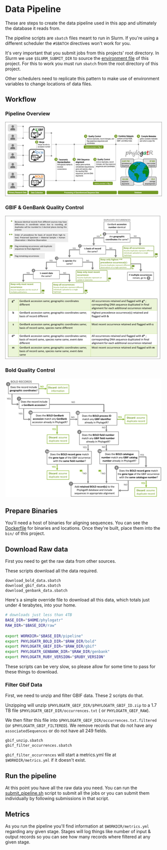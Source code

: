 # Data Pipeline

These are steps to create the data pipeline used in this app and ultimately
the database it reads from.

The pipeline scripts are `sbatch` files meant to run in Slurm.
If you're using a different scheduler the `#SBATCH` directives won't work for you.

It's very important that you submit jobs from this projects' root directory.
In Slurm we use `$SLURM_SUBMIT_DIR` to source the [environment file](../env)
of this project.  For this to work you must run `sbatch` from the root directory
of this project.  

Other schedulers need to replicate this pattern to make use of environment variables
to change locations of data files.

## Workflow

### Pipeline Overview

![alt text needed](imgs/Figure1.png "Figure 1: Pipeline Overview")

### GBIF & GenBank Quality Control

![alt text needed](imgs/Figure2.png "Figure 2: GBIF & GenBank Quality Control")

### Bold Quality Control

![alt text needed](imgs/Figure3.png "Figure 3: Bold Quality Control")


## Prepare Binaries

You'll need a host of binaries for aligning sequences. You can see the [Dockerfile](../Dockerfile)
for binaries and locations. Once they're built, place them into the `bin/` of this project.

## Download Raw data

First you need to get the raw data from other sources.

These scripts download all the data required.

```
download_bold_data.sbatch
download_gbif_data.sbatch
download_genbank_data.sbatch
```

Here's a simple override file to download all this data, which totals just under 4 terabytes, into your
home.

```bash
# downloads just less than 4TB 
BASE_DIR="$HOME/phylogatr"
RAW_DIR="$BASE_DIR/raw"

export WORKDIR="$BASE_DIR/pipeline"
export PHYLOGATR_BOLD_DIR="$RAW_DIR/bold"
export PHYLOGATR_GBIF_DIR="$RAW_DIR/gbif"
export PHYLOGATR_GENBANK_DIR="$RAW_DIR/genbank"
export PHYLOGATR_RUBY_VERSION="$RUBY_VERSION"
```

These scripts can be very slow, so please allow for some time to pass for these things
to download.

### Filter Gbif Data

First, we need to unzip and filter GBIF data. These 2 scripts do that.

Unzipping will unzip `$PHYLOGATR_GBIF_DIR/$PHYLOGATR_GBIF_ID.zip` to
a 1.7 TB file `$PHYLOGATR_GBIF_DIR/occurrences.txt` ( or `PHYLOGATR_GBIF_RAW`).

We then filter this file into `$PHYLOGATR_GBIF_DIR/occurrences.txt.filtered` (or
`$PHYLOGATR_GBIF_FILTERED`). We remove records that do not have any `associatedSequences`
or do not have all 249 fields.

```
gbif_unzip.sbatch
gbif_filter_occurrences.sbatch
```

`gbif_filter_occurrences` will start a metrics.yml file at `$WORKDIR/metrics.yml`
if it doesn't exist.

## Run the pipeline

At this point you have all the raw data you need. You can run the
[submit_pipeline.sh](../submit_pipeline.sh) script to submit all the jobs
or you can submit them individually by following submissions in that script.

## Metrics

As you run the pipeline you'll find information at `$WORKDIR/metrics.yml` regarding
any given stage. Stages will log things like number of input & output records so
you can see how many records where filtered at any given stage.
